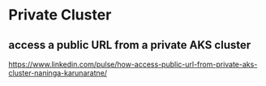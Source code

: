 # Private Cluster

## access a public URL from a private AKS cluster
https://www.linkedin.com/pulse/how-access-public-url-from-private-aks-cluster-naninga-karunaratne/
